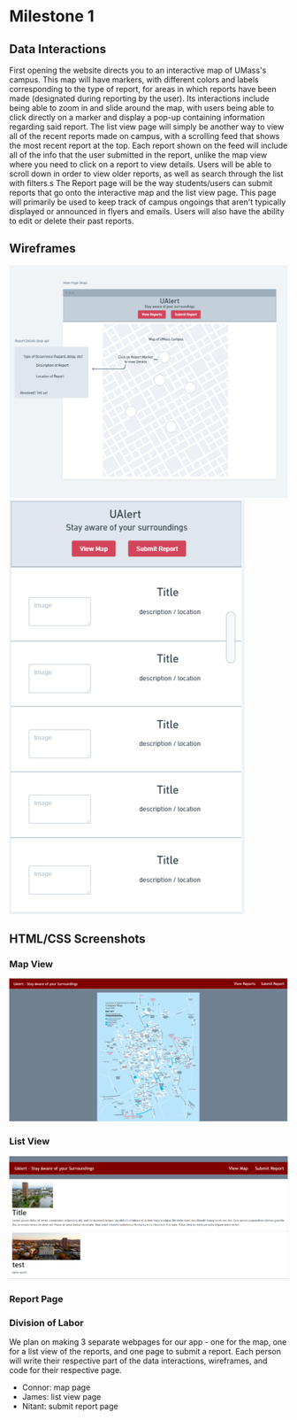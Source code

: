 # Milestone 1

## Data Interactions
First opening the website directs you to an interactive map of UMass's campus. This map will have markers, with different colors and labels corresponding to the type of report, for areas in which reports have been made (designated during reporting by the user). Its interactions include being able to zoom in and slide around the map, with users being able to click directly on a marker and display a pop-up containing information regarding said report.
The list view page will simply be another way to view all of the recent reports made on campus, with a scrolling feed that shows the most recent report at the top. Each report shown on the feed will include all of the info that the user submitted in the report, unlike the map view where you need to click on a report to view details. Users will be able to scroll down in order to view older reports, as well as search through the list with filters.s
The Report page will be the way students/users can submit reports that go onto the interactive map and the list view page. This page will primarily be used to keep track of campus ongoings that aren't typically displayed or announced in flyers and emails. Users will also have the ability to edit or delete their past reports.

## Wireframes
![Map Page Wireframe](mapFrame.png)
![List View Wireframe](listView.PNG)

## HTML/CSS Screenshots
### Map View
![Map View of Reports](Resources/mapComplete.png)
### List View
![List View Page](listViewPage1.PNG)
### Report Page


### Division of Labor
We plan on making 3 separate webpages for our app - one for the map, one for a list view of the reports, and one page to submit a report. Each person will write their respective part of the data interactions, wireframes, and code for their respective page. 
- Connor: map page
- James: list view page
- Nitant: submit report page
